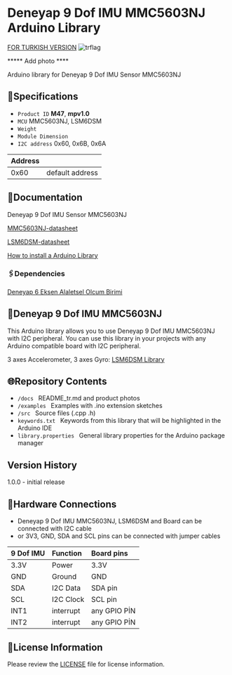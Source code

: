 # Deneyap 9 Dof IMU MMC5603NJ Arduino Library
[FOR TURKISH VERSION](docs/README_tr.md) ![trflag](https://github.com/deneyapkart/deneyapkart-arduino-core/blob/master/docs/tr.png)

***** Add photo ****

Arduino library for Deneyap 9 Dof IMU Sensor MMC5603NJ

## :mag_right:Specifications 
- `Product ID` **M47**, **mpv1.0**
- `MCU` MMC5603NJ, LSM6DSM
- `Weight` 
- `Module Dimension`
- `I2C address` 0x60, 0x6B, 0x6A

| Address |  | 
| :---   | :---     |
| 0x60 | default address |

## :closed_book:Documentation
Deneyap 9 Dof IMU Sensor MMC5603NJ

[MMC5603NJ-datasheet](https://media.digikey.com/pdf/Data%20Sheets/MEMSIC%20PDFs/MMC5603NJ_RevB_7-12-18.pdf)

[LSM6DSM-datasheet](https://www.st.com/resource/en/datasheet/lsm6dsm.pdf)

[How to install a Arduino Library](https://docs.arduino.cc/software/ide-v1/tutorials/installing-libraries)

### :paperclips:Dependencies
[Deneyap 6 Eksen Alaletsel Olcum Birimi](https://github.com/deneyapkart/deneyap-6-eksen-ataletsel-olcum-birimi-arduino-library)

## :pushpin:Deneyap 9 Dof IMU MMC5603NJ
This Arduino library allows you to use Deneyap 9 Dof IMU MMC5603NJ with I2C peripheral. You can use this library in your projects with any Arduino compatible board with I2C peripheral.

3 axes Accelerometer, 3 axes Gyro: [LSM6DSM Library](https://github.com/deneyapkart/deneyap-6-eksen-ataletsel-olcum-birimi-arduino-library)

## :globe_with_meridians:Repository Contents
- `/docs ` README_tr.md and product photos
- `/examples ` Examples with .ino extension sketches
- `/src ` Source files (.cpp .h)
- `keywords.txt ` Keywords from this library that will be highlighted in the Arduino IDE
- `library.properties ` General library properties for the Arduino package manager

## Version History
1.0.0 - initial release

## :rocket:Hardware Connections
- Deneyap 9 Dof IMU MMC5603NJ, LSM6DSM and Board can be connected with I2C cable
- or 3V3, GND, SDA and SCL pins can be connected with jumper cables

|9 Dof IMU| Function | Board pins | 
|:--- |   :---  | :---|
|3.3V | Power   |3.3V |      
|GND  | Ground  | GND | 
|SDA  | I2C Data  | SDA pin |
|SCL  | I2C Clock | SCL pin |
|INT1| interrupt |any GPIO PİN|
|INT2| interrupt |any GPIO PİN|

## :bookmark_tabs:License Information
Please review the [LICENSE](https://github.com/deneyapkart/deneyap-9-eksen-ataletsel-olcum-birimi-arduino-library/blob/master/LICENSE) file for license information.
